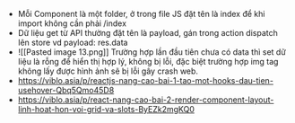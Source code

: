 - Mỗi Component là một folder, ở trong file JS đặt tên là index để khi import không cần phải /index
- Dữ liệu get từ API thường đặt tên là payload, gán trong action dispatch lên store vd payload: res.data
- ![[Pasted image 13.png]] Trường hợp lần đầu tiên chưa có data thì set dữ liệu là rỗng để hiển thị hợp lý, không bị lỗi, đặc biệt trường hợp img tag không lấy được hình ảnh sẽ bị lỗi gây crash web.
- https://viblo.asia/p/reactjs-nang-cao-bai-1-tao-mot-hooks-dau-tien-usehover-Qbq5Qmo45D8
- https://viblo.asia/p/react-nang-cao-bai-2-render-component-layout-linh-hoat-hon-voi-grid-va-slots-ByEZk2mgKQ0
